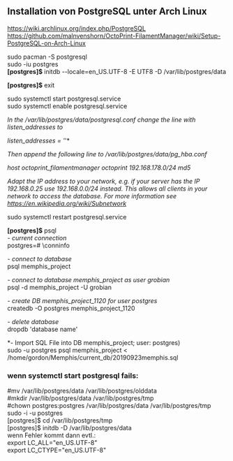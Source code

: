 ## Installation von PostgreSQL unter Arch Linux  

https://wiki.archlinux.org/index.php/PostgreSQL  
https://github.com/malnvenshorn/OctoPrint-FilamentManager/wiki/Setup-PostgreSQL-on-Arch-Linux  

sudo pacman -S postgresql  
sudo -iu postgres  
**[postgres]$** initdb --locale=en_US.UTF-8 -E UTF8 -D /var/lib/postgres/data

**[postgres]$** exit  

sudo systemctl start postgresql.service  
sudo systemctl enable postgresql.service


*In the /var/lib/postgres/data/postgresql.conf change the line with listen_addresses to*

*listen_addresses = '*'*

*Then append the following line to /var/lib/postgres/data/pg_hba.conf*

*host octoprint_filamentmanager octoprint 192.168.178.0/24 md5*

*Adapt the IP address to your network, e.g. if your server has the IP 192.168.0.25 use 192.168.0.0/24 instead. This allows all clients in your network to access the database. For more information see https://en.wikipedia.org/wiki/Subnetwork*

sudo systemctl restart postgresql.service

**[postgres]$** psql  
*- current connection*      
postgres=# \conninfo     
 
*- connect to database*    
psql memphis_project    

*- connect to database memphis_project as user grobian*      
psql -d memphis_project -U grobian      

*- create DB memphis_project_1120 for user postgres*   
createdb -O postgres memphis_project_1120    

*- delete database*    
dropdb 'database name'  

*- Import SQL File into DB   memphis_project; user: postgres)    
sudo -u postgres psql memphis_project < /home/gordon/Memphis/current_db/20190923memphis.sql   

### wenn systemctl start postgresql fails:  

#mv /var/lib/postgres/data /var/lib/postgres/olddata  
#mkdir /var/lib/postgres/data /var/lib/postgres/tmp  
#chown postgres:postgres /var/lib/postgres/data /var/lib/postgres/tmp  
sudo -i -u postgres  
[postgres]$ cd /var/lib/postgres/tmp    
[postgres]$ initdb -D /var/lib/postgres/data    
wenn Fehler kommt dann evtl.:  
export LC_ALL="en_US.UTF-8"  
export LC_CTYPE="en_US.UTF-8"  

